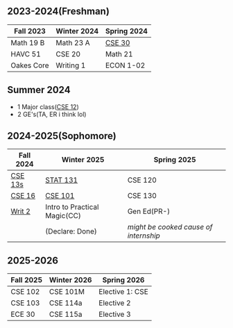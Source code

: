 
## 2023-2024(Freshman)

| Fall 2023  | Winter 2024 | Spring 2024                                                                                                                      |
| ---------- | ----------- | -------------------------------------------------------------------------------------------------------------------------------- |
| Math 19 B  | Math 23 A   | [CSE 30](https://catalog.ucsc.edu/en/current/general-catalog/courses/cse-computer-science-and-engineering/lower-division/cse-30) |
| HAVC 51    | CSE 20      | Math 21                                                                                                                          |
| Oakes Core | Writing 1   | ECON 1-02                                                                                                                        |

## Summer 2024

-  1 Major class([CSE 12](https://catalog.ucsc.edu/en/current/general-catalog/courses/cse-computer-science-and-engineering/lower-division/cse-12))
-  2 GE's(TA, ER i think lol)
## 2024-2025(Sophomore)

| Fall 2024                                                                                                                           | Winter 2025                                                                                                                          | Spring 2025                           |
| ----------------------------------------------------------------------------------------------------------------------------------- | ------------------------------------------------------------------------------------------------------------------------------------ | ------------------------------------- |
| [CSE 13s](https://catalog.ucsc.edu/en/current/general-catalog/courses/cse-computer-science-and-engineering/lower-division/cse-13s/) | [STAT 131](https://catalog.ucsc.edu/en/current/general-catalog/courses/cse-computer-science-and-engineering/upper-division/stat-131) | CSE 120                               |
| [CSE 16](https://catalog.ucsc.edu/en/current/general-catalog/courses/cse-computer-science-and-engineering/lower-division/cse-16)    | [CSE 101](https://catalog.ucsc.edu/en/2022-2023/general-catalog/courses/stat-statistics/upper-division/stat-131/)                    | CSE 130                               |
| [Writ 2](https://writing.ucsc.edu/undergraduate/writing-requirements-placement/writing-2-course-descriptions/)                      | Intro to Practical Magic(CC)                                                                                                         | Gen Ed(PR-)                           |
|                                                                                                                                     | (Declare: Done)                                                                                                                      | *might be cooked cause of internship* |


## 2025-2026

| Fall 2025 | Winter 2026 | Spring 2026     |
| --------- | ----------- | --------------- |
| CSE 102   | CSE 101M    | Elective 1: CSE |
| CSE 103   | CSE 114a    | Elective 2      |
| ECE 30    | CSE 115a    | Elective 3      |

